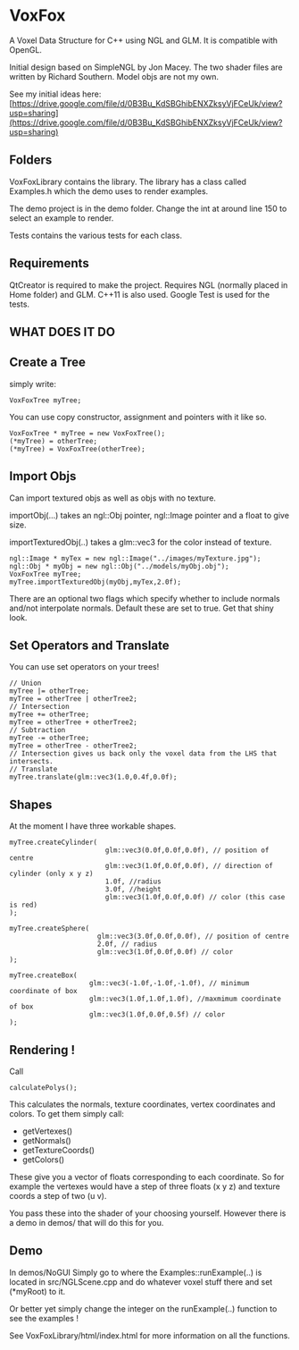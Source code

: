 # VoxFox
A Voxel Data Structure for C++ using NGL and GLM. It is compatible with OpenGL.

Initial design based on SimpleNGL by Jon Macey. The two shader files are written by Richard Southern. Model objs are not my own.

See my initial ideas here:
[https://drive.google.com/file/d/0B3Bu_KdSBGhibENXZksyVjFCeUk/view?usp=sharing](https://drive.google.com/file/d/0B3Bu_KdSBGhibENXZksyVjFCeUk/view?usp=sharing)

## Folders ##
VoxFoxLibrary contains the library. The library has a class called Examples.h which the demo uses to render examples.

The demo project is in the demo folder. Change the int at around line 150 to select an example to render.

Tests contains the various tests for each class.

## Requirements ##
QtCreator is required to make the project. Requires NGL (normally placed in Home folder) and GLM. C++11 is also used. Google Test is used for the tests.


## WHAT DOES IT DO ##

## Create a Tree ##

simply write:
```
VoxFoxTree myTree;
```
You can use copy constructor, assignment and pointers with it like so.
```
VoxFoxTree * myTree = new VoxFoxTree();
(*myTree) = otherTree;
(*myTree) = VoxFoxTree(otherTree);
```

## Import Objs ##
Can import textured objs as well as objs with no texture.

importObj(...) takes an ngl::Obj pointer, ngl::Image pointer and a float to give size.

importTexturedObj(..) takes a glm::vec3 for the color instead of texture.
```
ngl::Image * myTex = new ngl::Image("../images/myTexture.jpg");
ngl::Obj * myObj = new ngl::Obj("../models/myObj.obj");
VoxFoxTree myTree;
myTree.importTexturedObj(myObj,myTex,2.0f);
```
There are an optional two flags which specify whether to include normals and/not interpolate normals.
Default these are set to true. Get that shiny look.

## Set Operators and Translate ##

You can use set operators on your trees!
```
// Union
myTree |= otherTree;
myTree = otherTree | otherTree2;
// Intersection
myTree += otherTree;
myTree = otherTree + otherTree2;
// Subtraction
myTree -= otherTree;
myTree = otherTree - otherTree2;
// Intersection gives us back only the voxel data from the LHS that intersects.
// Translate
myTree.translate(glm::vec3(1.0,0.4f,0.0f);
```

## Shapes ##
At the moment I have three workable shapes.
```
myTree.createCylinder(
                        glm::vec3(0.0f,0.0f,0.0f), // position of centre
                        glm::vec3(1.0f,0.0f,0.0f), // direction of cylinder (only x y z)
                        1.0f, //radius
                        3.0f, //height
                        glm::vec3(1.0f,0.0f,0.0f) // color (this case is red)
);

myTree.createSphere(
                      glm::vec3(3.0f,0.0f,0.0f), // position of centre
                      2.0f, // radius
                      glm::vec3(1.0f,0.0f,0.0f) // color
);

myTree.createBox(
                    glm::vec3(-1.0f,-1.0f,-1.0f), // minimum coordinate of box
                    glm::vec3(1.0f,1.0f,1.0f), //maxmimum coordinate of box
                    glm::vec3(1.0f,0.0f,0.5f) // color
);
```

## Rendering ! ##
Call
```
calculatePolys();
```
This calculates the normals, texture coordinates, vertex coordinates and colors. To get them simply call:

  - getVertexes()
  - getNormals()
  - getTextureCoords()
  - getColors()

These give you a vector of floats corresponding to each coordinate. So for example the vertexes would have a step of three floats (x y z) and texture coords a step of two (u v).

You pass these into the shader of your choosing yourself. However there is a demo in demos/ that will do this for you.

## Demo ##
In demos/NoGUI Simply go to where the Examples::runExample(..) is located in src/NGLScene.cpp and do whatever voxel stuff there and set (*myRoot) to it.

Or better yet simply change the integer on the runExample(..) function to see the examples !

See VoxFoxLibrary/html/index.html for more information on all the functions.
